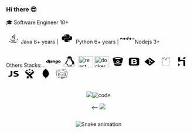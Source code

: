 ### Hi there 😎

<!--
**rn-lima/rn-lima** is a ✨ _special_ ✨ repository because its `README.md` (this file) appears on your GitHub profile.

Here are some ideas to get you started:

- 🔭 I’m currently working on ...
- 🌱 I’m currently learning ...
- 👯 I’m looking to collaborate on ...
- 🤔 I’m looking for help with ...
- 💬 Ask me about ...
- 📫 How to reach me: ...
- 😄 Pronouns: ...
- ⚡ Fun fact: ...
-->

🎓 Software Engineer 10+

<img title="Java" height="30" width="40" src="https://raw.githubusercontent.com/vorillaz/devicons/master/!SVG/java.svg" title="Python">Java 8+ years | <img title="Python" height="30" width="40" src="https://raw.githubusercontent.com/vorillaz/devicons/master/!SVG/python.svg" title="Python"> Python 6+ years |  <img title="Node" height="30" width="40" src="https://raw.githubusercontent.com/vorillaz/devicons/master/!SVG/nodejs.svg" title="Node">Nodejs 3+



 </div>
 <div align="left" style="display: inline_block"><br>
  Others Stacks:      .
  <img title="django" height="30" width="40" src="https://raw.githubusercontent.com/vorillaz/devicons/master/!SVG/django.svg" title="django">
  <img title="linux" height="30" width="40" src="https://raw.githubusercontent.com/vorillaz/devicons/master/!SVG/linux.svg" title="linux">
  <img title="react" height="30" width="40" src="https://raw.githubusercontent.com/vorillaz/devicons/master/!SVG/react.svg" title="react">
  <img title="docker" height="30" width="40" src="https://raw.githubusercontent.com/vorillaz/devicons/master/!SVG/docker.svg" title="docker">
  <img title="bitbucket" height="30" width="40" src="https://raw.githubusercontent.com/vorillaz/devicons/master/!SVG/bitbucket.svg" title="bitbucket">
  <img title="bootstrap" height="30" width="40" src="https://raw.githubusercontent.com/vorillaz/devicons/master/!SVG/bootstrap.svg" title="bootstrap">
  <img title="git" height="30" width="40" src="https://raw.githubusercontent.com/vorillaz/devicons/master/!SVG/git.svg" title="git">
  <img title="go" height="30" width="40" src="https://raw.githubusercontent.com/vorillaz/devicons/master/!SVG/go.svg" title="go">
  <img title="heroku" height="30" width="40" src="https://raw.githubusercontent.com/vorillaz/devicons/master/!SVG/heroku.svg" title="heroku">
  <img title="javascript" height="30" width="40" src="https://raw.githubusercontent.com/vorillaz/devicons/master/!SVG/javascript.svg" title="javascript">
  <img title="jira" height="30" width="40" src="https://raw.githubusercontent.com/vorillaz/devicons/master/!SVG/jira.svg" title="jira">
  <img title="mongodb" height="30" width="40" src="https://raw.githubusercontent.com/vorillaz/devicons/master/!SVG/mongodb.svg" title="mongodb">
  <img title="composer" height="30" width="40" src="https://raw.githubusercontent.com/vorillaz/devicons/master/!SVG/composer.svg" title="composer">
  
  
</div> 
              
              
 ##
    
 <div style="display:'flex', flexDirection:'row'" align="center">
   
   
   <img height="180" src=
     "https://github-readme-stats-git-masterrstaa-rickstaa.vercel.app/api?username=rn-lima&show_icons=true&theme=dark&include_all_commits=true&count_private=true"><img height="180" alt="code" src="https://i.pinimg.com/originals/c9/7d/6d/c97d6d2a2c5093b7805b15fd6e4b49e1.gif"> 
     
   
 <--
<img height="180" src=
   "https://github-readme-stats-git-masterrstaa-rickstaa.vercel.app/api/top-langs/?username=rn-lima&layout=compact&langs_count=7&theme=dark"/> 
>

 
 ##

  ![Snake animation](https://github.com/evelyneds/evelyneds/blob/output/github-contribution-grid-snake.svg)

<!--
**evelynseds/evelyneds** is a ✨ _special_ ✨ repository because its `README.md` (this file) appears on your GitHub profile.
Here are some ideas to get you started:

- 🔭 Atualmente trabalho com back-end
- 🌱 I’m currently learning ...
- 👯 I’m looking to collaborate on ...
- 🤔 I’m looking for help with ...
- 💬 Ask me about ...
- 📫 How to reach me: ...
- 😄 Pronouns: ...
- ⚡ Fun fact: ...
 📫 E-mail: evelyn.informatica@gmail.com
Para prox atualizacoes
 <img align="right" alt="code" src="https://cdn.dribbble.com/users/143127/screenshots/1451652/light-bulb-dribbble.gif">
                        https://i.pinimg.com/originals/c9/7d/6d/c97d6d2a2c5093b7805b15fd6e4b49e1.gif">
https://img.devrant.com/devrant/rant/r_1864741_kSbCL.gif
https://static.wixstatic.com/media/125b18_7f20c126ba2f43a3bfa8acce4a3f6d16~mv2.gif
src="https://cdn.dribbble.com/users/2344801/screenshots/4774578/alphatestersanimation2.gif">
https://cdn.lowgif.com/full/9cb12f51dffbaaa6-character-typing-by-vincent-mokuenko-dribbble.gif

-->
